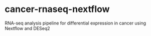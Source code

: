 # cancer-rnaseq-nextflow
RNA-seq analysis pipeline for differential expression in cancer using Nextflow and DESeq2

